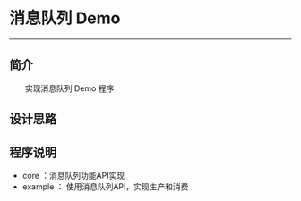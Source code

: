 # 消息队列 Demo
***
## 简介
&ensp;&ensp;&ensp;&ensp;实现消息队列 Demo 程序

## 设计思路

## 程序说明
- core ：消息队列功能API实现
- example ： 使用消息队列API，实现生产和消费